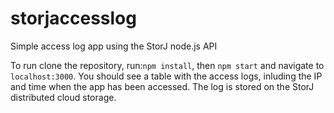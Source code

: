 # storjaccesslog
Simple access log app using the StorJ node.js API

To run clone the repository, run:`npm install`, then `npm start` and navigate to `localhost:3000`.
You should see a table with the access logs, inluding the IP and time when the app has been accessed.
The log is stored on the StorJ distributed cloud storage.
